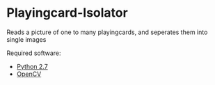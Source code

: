 # Playingcard-Isolator
Reads a picture of one to many playingcards, and seperates them into single images

Required software:
- [Python 2.7](https://www.python.org/)
- [OpenCV](http://opencv.org/)
